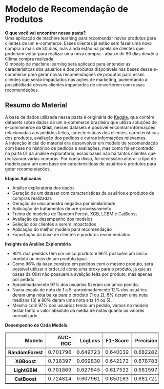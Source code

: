 # Modelo de Recomendação de Produtos
**O que você vai encontrar nessa pasta?** \
Uma aplicação de machine learning para recomendar novos produtos para clientes de um e-commerce. Esses clientes já estão sem fazer uma nova compra a mais de 30 dias, mas ainda estão na janela de clientes que poderiam voltar para realizar uma nova compra - abaixo de 90 dias desde a última compra realizada. \
O modelo de machine learning será aplicado para entender as caracterísitcas dos usuários e dos produtos disponíveis nas bases desse e-commerce para gerar novas recomendações de produtos para esses clientes que serão impactados nas ações de marketing, aumentando a possibildiade desses clientes impactados de converterem com essas recomendações.

  ## Resumo do Material
A base de dados utilizada nessa pasta é originária do [Kaggle](https://www.kaggle.com/datasets/olistbr/brazilian-ecommerce), que contém datasets sobre dados de um e-commerce brasileiro que utiliza soluções de e-commmerce da **Olist**, nesses datasets é possível encontrar informações relacionadas aos pedidos feitos, carecterísticas dos clientes, carecterísticas dos produtos, avaliação dos pedidos e outras informações relevantes.\
A intenção inicial do material era desenvolver um modelo de recomendação com base no histórico de pedidos e avaliações, mas como foi encontrado na parte 01 da análise exploratória, essas bases não há tantos clientes que realizaram várias compras. Por conta disso, foi necessário alterar o tipo de modelo para um com base em caracterísiticas de usuários e produtos para gerar recomendações.

**Etapas Aplicadas**
- Análise exploratória dos dados
- Geração de um dataset com características de usuários e produtos de compras realizadas
- Geração de uma amostra negativa por similaridade
- Aplicação de tratamentos de pré-processamento
- Treino de modelos de Random Forest, XGB, LGBM e CatBoost
- Avaliação de desempenho dos modelos
- Seleção dos clientes a serem impactados
- Aplicação do melhor modelo para recomendação
- Exportação da base de clientes e produtos recomendados

**Insights da Análise Exploratória**
- 90% dos pedidos tem um único produto e 96% possuem um único produto ou mais de um produto igual.
- Como 96% da base consiste em pedidos com o mesmo produto, será possível utilizar o order_id como uma proxy para o produto, já que as bases da Olist não possuem a avalição feita por produto, mas apenas por pedido.
- Aproximadamente 97% dos usuários fizeram um único pedido.
- Numa escala de nota de 1 a 5: aproximadamente 12% dos usuários deram uma nota baixa para o produto (1 ou 2), 8% deram uma nota mediana (3) e 80% deram uma nota alta (4 ou 5).
- Mesmo com 97% dos usuários tendo um pedido, vamos no modelo testar tanto o valor absoluto da média de notas quanto os valores normalizado.

**Desempenho de Cada Modelo**
<div>
<table border="1" class="dataframe">
  <thead>
    <tr style="text-align: right;">
      <th>Modelo</th>
      <th>AUC-ROC</th>
      <th>LogLoss</th>
      <th>F1-Score</th>
      <th>Precision</th>
      <th>Recall</th>
      <th>Average Precision</th>
    </tr>
  </thead>
  <tbody>
    <tr>
      <th>RandomForest</th>
      <td>0.701796</td>
      <td>0.649723</td>
      <td>0.640039</td>
      <td>0.682282</td>
      <td>0.602721</td>
      <td>0.748785</td>
    </tr>
    <tr>
      <th>XGBoost</th>
      <td>0.718397</td>
      <td>0.609830</td>
      <td>0.642172</td>
      <td>0.678783</td>
      <td>0.609308</td>
      <td>0.750327</td>
    </tr>
    <tr>
      <th>LightGBM</th>
      <td>0.701869</td>
      <td>0.627845</td>
      <td>0.617522</td>
      <td>0.681597</td>
      <td>0.564458</td>
      <td>0.736580</td>
    </tr>
    <tr>
      <th>CatBoost</th>
      <td>0.724814</td>
      <td>0.607961</td>
      <td>0.650163</td>
      <td>0.681721</td>
      <td>0.621398</td>
      <td>0.754333</td>
    </tr>
  </tbody>
</table>
</div>

